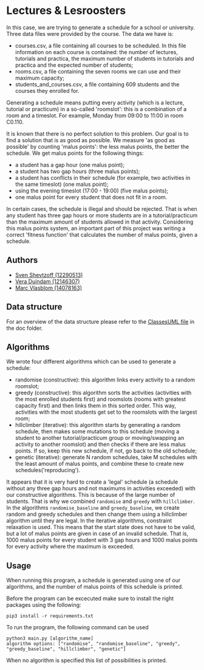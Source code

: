
# Lectures & Lesroosters

In this case, we are trying to generate a schedule for a school or university. Three data files were provided by the course. The data we have is:

- courses.csv, a file containing all courses to be scheduled. In this file information on each course is contained: the number of lectures, tutorials and practica, the maximum number of students in tutorials and practica and the expected number of students;
- rooms.csv, a file containing the seven rooms we can use and their maximum capacity;
- students_and_courses.csv, a file containing 609 students and the courses they enrolled for.

Generating a schedule means putting every activity (which is a lecture, tutorial or practicum) in a so-called 'roomslot': this is a combination of a room and a timeslot. For example, Monday from 09:00 to 11:00 in room C0.110. 

It is known that there is no perfect solution to this problem. Our goal is to find a solution that is as good as possible. We measure 'as good as possible' by counting 'malus points': the less malus points, the better the schedule. We get malus points for the following things:

- a student has a gap hour (one malus point);
- a student has two gap hours (three malus points);
- a student has conflicts in their schedule (for example, two activities in the same timeslot) (one malus point);
- using the evening timeslot (17:00 - 19:00) (five malus points);
- one malus point for every student that does not fit in a room.

In certain cases, the schedule is illegal and should be rejected. That is when any student has three gap hours or more students are in a tutorial/practicum than the maximum amount of students allowed in that activity. Considering this malus points system, an important part of this project was writing a correct 'fitness function' that calculates the number of malus points, given a schedule.


## Authors

- [Sven Shevtzoff (12290513)](https://github.com/SvenShevtzoff) 
- [Vera Duindam (12146307)](https://github.com/veraduindam) 
- [Marc Vlasblom (14078163)](https://github.com/marcBook-air)


## Data structure

For an overview of the data structure please refer to the [ClassesUML file](https://github.com/SvenShevtzoff/Roosters-and-Lectures/blob/main/doc/classesUML.png) in the doc folder.


## Algorithms

We wrote four different algorithms which can be used to generate a schedule:

- randomise (constructive): this algorithm links every activity to a random roomslot;
- greedy (constructive): this algorithm sorts the activities (activities with the most enrolled students first) and roomslots (rooms with greatest capacity first) and then links them in this sorted order. This way, activities with the most students get set to the roomslots with the largest room;
- hillclimber (iterative): this algorithm starts by generating a random schedule, then makes some mutations to this schedule (moving a student to another tutorial/practicum group or moving/swapping an activity to another roomslot) and then checks if there are less malus points. If so, keep this new schedule, if not, go back to the old schedule;
- genetic (iterative): generate N random schedules, take M schedules with the least amount of malus points, and combine these to create new schedules('reproducing').

It appears that it is very hard to create a 'legal' schedule (a schedule without any three gap hours and not maximums in activities exceeded) with our constructive algorithms. This is because of the large number of students. That is why we combined `randomise` and `greedy` with `hillclimber`. In the algorithms `randomise_baseline` and `greedy_baseline`, we create random and greedy schedules and then change them using a hillclimber algorithm until they are legal.
In the iterative algorithms, constraint relaxation is used. This means that the start state does not have to be valid, but a lot of malus points are given in case of an invalid schedule. That is, 1000 malus points for every student with 3 gap hours and 1000 malus points for every activity where the maximum is exceeded.


## Usage

When running this program, a schedule is generated using one of our algorithms, and the number of malus points of this schedule is printed.

Before the program can be excecuted make sure to install the right packages using the following:

    pip3 install -r requirements.txt

To run the program, the following command can be used

    python3 main.py [algorithm_name]
    algorithm options: ["randomise", "randomise_baseline", "greedy", "greedy_baseline", "hillclimber", "genetic"]

When no algorithm is specified this list of possibilities is printed.
